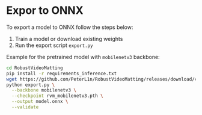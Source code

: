 # Expor to ONNX

To export a model to ONNX follow the steps below:

1. Train a model or download existing weights
2. Run the export script `export.py`

Example for the pretrained model with `mobilenetv3` backbone:

```bash
cd RobustVideoMatting
pip install -r requirements_inference.txt
wget https://github.com/PeterL1n/RobustVideoMatting/releases/download/v1.0.0/rvm_mobilenetv3.pth
python export.py \
  --backbone mobilenetv3 \
  --checkpoint rvm_mobilenetv3.pth \
  --output model.onnx \
  --validate
```
